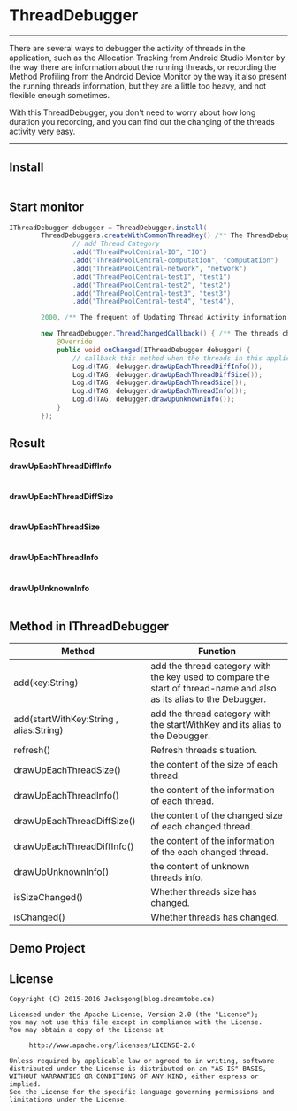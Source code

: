 # ThreadDebugger

---

There are several ways to debugger the activity of threads in the application, such as the Allocation Tracking from Android Studio Monitor by the way there are information about the running threads, or recording the Method Profiling from the Android Device Monitor by the way it also present the running threads information, but they are a little too heavy, and not flexible enough sometimes.

 With this ThreadDebugger, you don't need to worry about how long duration you recording, and you can find out the changing of the threads activity very easy.

 ---

## Install

```
```

## Start monitor

 ```java
 IThreadDebugger debugger = ThreadDebugger.install(
         ThreadDebuggers.createWithCommonThreadKey() /** The ThreadDebugger with known thread Categories **/
                 // add Thread Category
                 .add("ThreadPoolCentral-IO", "IO")
                 .add("ThreadPoolCentral-computation", "computation")
                 .add("ThreadPoolCentral-network", "network")
                 .add("ThreadPoolCentral-test1", "test1")
                 .add("ThreadPoolCentral-test2", "test2")
                 .add("ThreadPoolCentral-test3", "test3")
                 .add("ThreadPoolCentral-test4", "test4"),

         2000, /** The frequent of Updating Thread Activity information **/

         new ThreadDebugger.ThreadChangedCallback() { /** The threads changed callback **/
             @Override
             public void onChanged(IThreadDebugger debugger) {
                 // callback this method when the threads in this application has changed.
                 Log.d(TAG, debugger.drawUpEachThreadDiffInfo());
                 Log.d(TAG, debugger.drawUpEachThreadDiffSize());
                 Log.d(TAG, debugger.drawUpEachThreadSize());
                 Log.d(TAG, debugger.drawUpEachThreadInfo());
                 Log.d(TAG, debugger.drawUpUnknownInfo());
             }
         });
 ```

## Result

#### drawUpEachThreadDiffInfo

```
```

#### drawUpEachThreadDiffSize

```
```

#### drawUpEachThreadSize

```
```

#### drawUpEachThreadInfo

```
```

#### drawUpUnknownInfo

```
```

## Method in IThreadDebugger

| Method | Function
| --- | ---
| add(key:String) | add the thread category with the key used to compare the start of thread-name and also as its alias to the Debugger.
| add(startWithKey:String , alias:String) | add the thread category with the startWithKey and its alias to the Debugger.
| refresh() | Refresh threads situation.
| drawUpEachThreadSize() | the content of the size of each thread.
| drawUpEachThreadInfo() | the content of the information of each thread.
| drawUpEachThreadDiffSize() | the content of the changed size of each changed thread.
| drawUpEachThreadDiffInfo() | the content of the information of the each changed thread.
| drawUpUnknownInfo() | the content of unknown threads info.
| isSizeChanged() | Whether threads size has changed.
| isChanged() | Whether threads has changed.

## Demo Project

## License

```
Copyright (C) 2015-2016 Jacksgong(blog.dreamtobe.cn)

Licensed under the Apache License, Version 2.0 (the "License");
you may not use this file except in compliance with the License.
You may obtain a copy of the License at

     http://www.apache.org/licenses/LICENSE-2.0

Unless required by applicable law or agreed to in writing, software
distributed under the License is distributed on an "AS IS" BASIS,
WITHOUT WARRANTIES OR CONDITIONS OF ANY KIND, either express or implied.
See the License for the specific language governing permissions and
limitations under the License.
```
